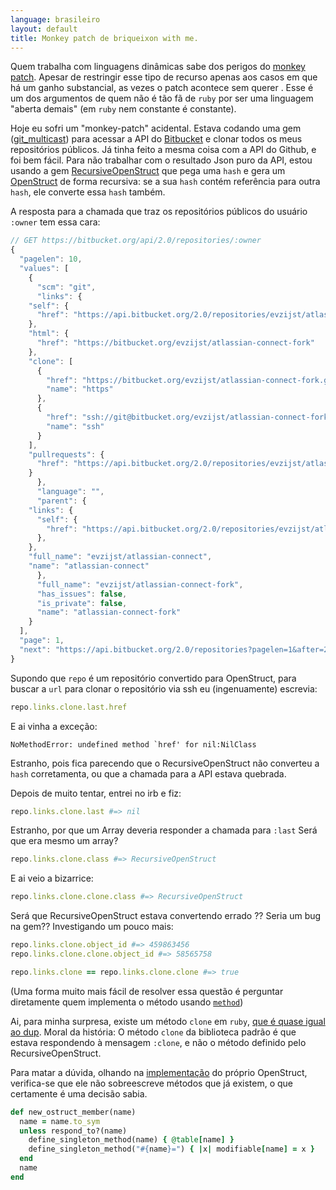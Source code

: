 ```yaml
---
language: brasileiro
layout: default
title: Monkey patch de briqueixon with me.
---
```


Quem trabalha com linguagens dinâmicas sabe dos perigos do [monkey patch](http://en.wikipedia.org/wiki/Monkey_patch). Apesar
de restringir esse tipo de recurso apenas aos casos em que há um ganho
substancial, as vezes o patch acontece sem querer . Esse é um dos argumentos de
quem não é tão fã de `ruby` por ser uma linguagem "aberta demais" (em `ruby` nem
constante é constante).

Hoje eu sofri um "monkey-patch" acidental. Estava codando uma gem ([git\_multicast](http://github.com/rranelli/git_multicast)) para
acessar a API do [Bitbucket](http://bitbucket.org) e clonar todos os meus repositórios públicos. Já
tinha feito a mesma coisa com a API do Github, e foi bem fácil. Para não
trabalhar com o resultado Json puro da API, estou usando a gem
[RecursiveOpenStruct](https://rubygems.org/gems/recursive-open-struct) que pega uma `hash` e gera um [OpenStruct](http://ruby-doc.org/stdlib-1.9.3/libdoc/ostruct/rdoc/OpenStruct.html) de forma recursiva:
se a sua `hash` contém referência para outra `hash`, ele converte essa `hash` também.

A resposta para a chamada que traz os repositórios públicos do usuário `:owner` tem essa cara:

```js
// GET https://bitbucket.org/api/2.0/repositories/:owner
{
  "pagelen": 10,
  "values": [
    {
      "scm": "git",
      "links": {
	"self": {
	  "href": "https://api.bitbucket.org/2.0/repositories/evzijst/atlassian-connect-fork"
	},
	"html": {
	  "href": "https://bitbucket.org/evzijst/atlassian-connect-fork"
	},
	"clone": [
	  {
	    "href": "https://bitbucket.org/evzijst/atlassian-connect-fork.git",
	    "name": "https"
	  },
	  {
	    "href": "ssh://git@bitbucket.org/evzijst/atlassian-connect-fork.git",
	    "name": "ssh"
	  }
	],
	"pullrequests": {
	  "href": "https://api.bitbucket.org/2.0/repositories/evzijst/atlassian-connect-fork/pullrequests"
	}
      },
      "language": "",
      "parent": {
	"links": {
	  "self": {
	    "href": "https://api.bitbucket.org/2.0/repositories/evzijst/atlassian-connect"
	  },
	},
	"full_name": "evzijst/atlassian-connect",
	"name": "atlassian-connect"
      },
      "full_name": "evzijst/atlassian-connect-fork",
      "has_issues": false,
      "is_private": false,
      "name": "atlassian-connect-fork"
    }
  ],
  "page": 1,
  "next": "https://api.bitbucket.org/2.0/repositories?pagelen=1&after=2013-09-26T23%3A01%3A01.638828%2B00%3A00&page=2"
}
```

Supondo que `repo` é um repositório convertido para OpenStruct, para buscar a
`url` para clonar o repositório via ssh eu (ingenuamente) escrevia:

```ruby
repo.links.clone.last.href
```

E ai vinha a exceção:

```
NoMethodError: undefined method `href' for nil:NilClass
```

Estranho, pois fica parecendo que o RecursiveOpenStruct não converteu a `hash`
corretamenta, ou que a chamada para a API estava quebrada.

Depois de muito tentar, entrei no irb e fiz:

```ruby
repo.links.clone.last #=> nil
```

Estranho, por que um Array deveria responder a chamada para `:last`
Será que era mesmo um array?

```ruby
repo.links.clone.class #=> RecursiveOpenStruct
```

E ai veio a bizarrice:

```ruby
repo.links.clone.clone.class #=> RecursiveOpenStruct
```

Será que RecursiveOpenStruct estava convertendo errado ?? Seria um bug na gem??
Investigando um pouco mais:

```ruby
repo.links.clone.object_id #=> 459863456
repo.links.clone.clone.object_id #=> 58565758

repo.links.clone == repo.links.clone.clone #=> true
```

(Uma forma muito mais fácil de resolver essa questão é perguntar diretamente
quem implementa o método usando [`method`](http://www.ruby-doc.org/core-2.1.2/Method.html))

Ai, para minha surpresa, existe um método `clone` em `ruby`, [que é quase igual
ao dup](http://stackoverflow.com/questions/10183370/whats-the-difference-between-rubys-dup-and-clone-methods). Moral da história: O método `clone` da biblioteca padrão é que estava
respondendo à mensagem `:clone`, e não o método definido pelo
RecursiveOpenStruct.

Para matar a dúvida, olhando na [implementação](https://github.com/ruby/ruby/blob/eeb05e8c119f8cab6434d90f21551b6bb2954778/lib/ostruct.rb) do próprio OpenStruct,
verifica-se que ele <span class="underline">não sobreescreve métodos que já existem</span>, o que certamente
é uma decisão sabia.

```ruby
def new_ostruct_member(name)
  name = name.to_sym
  unless respond_to?(name)
    define_singleton_method(name) { @table[name] }
    define_singleton_method("#{name}=") { |x| modifiable[name] = x }
  end
  name
end
```
